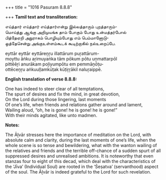 +++
title = "1016 Pasuram 8.8.8"

+++
**Tamil text and transliteration:**

எய்த்தார் எய்த்தார் எய்த்தார்என்று இல்லத்தாரும் புறத்தாரும்-  
மொய்த்து ஆங்கு அறிமுயங்க தாம் போகும் போது உன்மத்தர்போல்  
பித்தேஏறி அநுராகம் பொழியும்போது எம் பெம்மானோடு-  
ஒத்தேசென்று அங்குஉள்ளம்கூடக் கூடிற்றாகில் நல்உறைப்பே.

eyttār eyttār eyttāreṉṟu illattārum puṟattārum-  
moyttu āṅku aṟimuyaṅka tām pōkum pōtu uṉmattarpōl  
pittēēṟi anurākam poḻiyumpōtu em pemmāṉōṭu-  
ottēceṉṟu aṅkuuḷḷamkūṭak kūṭiṟṟākil naluṟaippē.

**English translation of verse 8.8.8:**

One has indeed to steer clear of all temptations,  
The spurt of desires and fix the mind, in great devotion,  
On the Lord during those lingering, last moments  
Of one’s life, when friends and relations gather around and lament,  
Wailing aloud, “oh, he is gone! he is gone! he is gone!”  
With their minds agitated, like unto madmen.

**Notes:**

The Āḻvār stresses here the importance of meditation on the Lord, with absolute calm and clarity, during the last moments of one’s life, when the whole scene is so tense and bewildering, what with the wanton wailing of the relatives and friends and the terrible off-chance of a sudden spurt of all suppressed desires and unrealised ambitions. It is noteworthy that even stanzas four to eight of this decad, which deal with the characteristics of the ‘Jīva’ (Individual Soul) are rooted in the ‘Śeṣatva’ (servanthood) aspect of the soul. The Āḻvār is indeed grateful to the Lord for such revelation.


